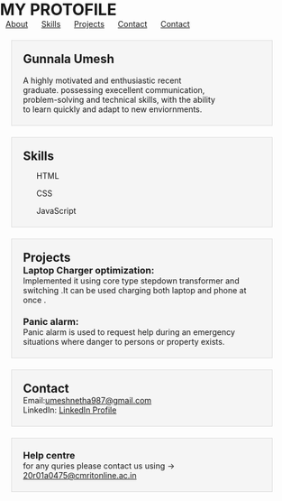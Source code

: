 <!DOCTYPE html>
<html lang="en">
<head>
    <meta charset="UTF-8">
    <meta name="viewport" content="width=device-width, initial-scale=1.0">
    <title>protofile</title>
</head>
<body>
    <h1>MY PROTOFILE</h1>
    <ul>
        <li><a href="#about">About</a></li>
        <li><a href="#skills">Skills</a></li>
        <li><a href="#projects">Projects</a></li>
        <li><a href="#contact">Contact</a></li>
        <li><a href="#quries">Contact</a></li>
    </ul>
    <section id="about">
        <h1>Gunnala Umesh</h1>
        <br>A highly motivated and enthusiastic recent<br>
            graduate. possessing execellent communication,<br>
            problem-solving and technical skills, with the ability<br>
            to learn quickly and adapt to new enviornments.</p>
    </section>
    <section id="skills">
        <h2>Skills</h2>
        <ul>
            <ol>HTML</ol>
            <ol>CSS</ol>
            <ol>JavaScript</ol> 
        </ul>
    </section>
    <section id="projects">
        <h2>Projects</h2>
        <div class="project">
            <h3>Laptop Charger optimization:</h3>
            <p>Implemented it using core type stepdown transformer and<br>
               switching .It can be used charging both laptop and phone at
               once .<br></p>
        </div>
        <div class="project">
            <h3><br>Panic alarm:</h3>
            <p>Panic alarm is used to request help during an emergency<br>
                situations where danger to persons or property exists.</p>
        </div>
    </section>
    <section id="contact">
        <h2>Contact</h2>
        <p>Email:<a href = "https://mail.google.com/mail/u/0/#inbox/FMfcgzGwHLrsmppCntXWxGVcgrNvSPDz?compose=new">umeshnetha987@gmail.com</a></p>
        <p>LinkedIn: <a href="https://www.linkedin.com/in/umesh-netha-06645b253/" target="_blank">LinkedIn Profile</a></p>
    </section>
    <section id="quries">
        <div class = "quries">
            <h3>Help centre</h3>
            <p>for any quries please contact us using -> <a href = "https://mail.google.com/mail/u/0/#inbox/FMfcgzGwHLrsmppCntXWxGVcgrNvSPDz?compose=new">20r01a0475@cmritonline.ac.in</a></p>
        </div>
    </section>
    <style>
        body, h1, h2, h3, p, ul {
        margin: 0;
        padding: 0;
    }
    ul {
        list-style-type: none;
    }
    li {
        display: inline;
        margin: 10px;
    }
    header {
        background-color: #333;
        color: #fff;
        text-align: center;
        padding: 20px;
    }
    section {
        padding: 20px;
        margin: 20px;
        background-color: #f5f5f5;
        border: 1px solid #ddd;
    }
    project {
        margin: 10px 0;
        padding: 10px;
        border: 1px solid #ccc;
        background-color: #fff;
    }
    </style>
</body>
</html>
